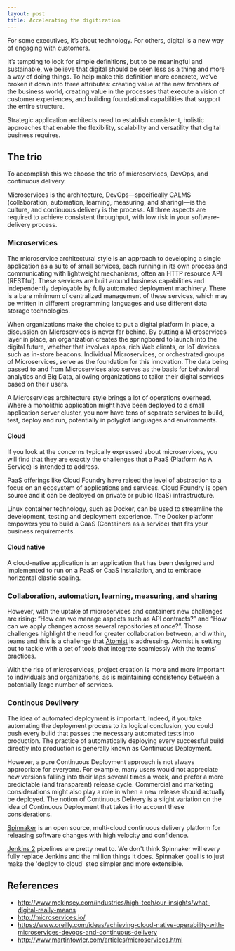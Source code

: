 ```yaml
---
layout: post
title: Accelerating the digitization 
---
```



For some executives, it’s about technology. For others, digital is a new way of engaging with customers.

It’s tempting to look for simple definitions, but to be meaningful and sustainable, we believe that digital should be seen less as a thing and more a way of doing things. To help make this definition more concrete, we’ve broken it down into three attributes: creating value at the new frontiers of the business world, creating value in the processes that execute a vision of customer experiences, and building foundational capabilities that support the entire structure.

Strategic application architects need to establish consistent, holistic approaches that enable the flexibility, scalability and versatility that digital business requires.

## The trio

To accomplish this we choose the trio of microservices, DevOps, and continuous delivery.

Microservices is the architecture,
DevOps—specifically CALMS (collaboration, automation, learning, measuring, and sharing)—is the culture,
and continuous delivery is the process.
All three aspects are required to achieve consistent throughput, with low risk in your software-delivery process.

### Microservices

The microservice architectural style is an approach to developing a single application as a suite of small services, each running in its own process and communicating with lightweight mechanisms, often an HTTP resource API (RESTful). These services are built around business capabilities and independently deployable by fully automated deployment machinery. There is a bare minimum of centralized management of these services, which may be written in different programming languages and use different data storage technologies.

When organizations make the choice to put a digital platform in place, a discussion on Microservices is never far behind. By putting a Microservices layer in place, an organization creates the springboard to launch into the digital future, whether that involves apps, rich Web clients, or IoT devices such as in-store beacons. Individual Microservices, or orchestrated groups of Microservices, serve as the foundation for this innovation. The data being passed to and from Microservices also serves as the basis for behavioral analytics and Big Data, allowing organizations to tailor their digital services based on their users.

A Microservices architecture style brings a lot of operations overhead. Where a monolithic application might have been deployed to a small application server cluster, you now have tens of separate services to build, test, deploy and run, potentially in polyglot languages and environments.

#### Cloud

If you look at the concerns typically expressed about microservices, you will find that they are exactly the challenges that a PaaS (Platform As A Service) is intended to address.

PaaS offerings like Cloud Foundry have raised the level of abstraction to a focus on an ecosystem of applications and services. Cloud Foundry is open source and it can be deployed on private or public (IaaS) infrastructure.

Linux container technology, such as Docker, can be used to streamline the development, testing and deployment experience. The Docker platform empowers you to build a CaaS (Containers as a service) that fits your business requirements.

#### Cloud native

A cloud-native application is an application that has been designed and implemented to run on a PaaS or CaaS installation, and to embrace horizontal elastic scaling.

### Collaboration, automation, learning, measuring, and sharing

However, with the uptake of microservices and containers new challenges are rising: “How can we manage aspects such as API contracts?” and “How can we apply changes across several repositories at once?”. Those challenges highlight the need for greater collaboration between, and within, teams and this is a challenge that [Atomist](https://www.atomist.com) is addressing. Atomist is setting out to tackle with a set of tools that integrate seamlessly with the teams’ practices.

With the rise of microservices, project creation is more and more important to individuals and organizations, as is maintaining consistency between a potentially large number of services.

### Continous Devlivery

The idea of automated deployment is important. Indeed, if you take automating the deployment process to its logical conclusion, you could push every build that passes the necessary automated tests into production. The practice of automatically deploying every successful build directly into production is generally known as Continuous Deployment.

However, a pure Continuous Deployment approach is not always appropriate for everyone. For example, many users would not appreciate new versions falling into their laps several times a week, and prefer a more predictable (and transparent) release cycle. Commercial and marketing considerations might also play a role in when a new release should actually be deployed. The notion of Continuous Delivery is a slight variation on the idea of Continuous Deployment that takes into account these considerations.

[Spinnaker](http://www.spinnaker.io/) is an open source, multi-cloud continuous delivery platform for releasing software changes with high velocity and confidence.

[Jenkins 2](https://jenkins.io/2.0/) pipelines are pretty neat to. We don't think Spinnaker will every fully replace Jenkins and the million things it does. Spinnaker goal is to just make the 'deploy to cloud' step simpler and more extensible.

## References

  * <http://www.mckinsey.com/industries/high-tech/our-insights/what-digital-really-means>
  * <http://microservices.io/>
  * <https://www.oreilly.com/ideas/achieving-cloud-native-operability-with-microservices-devops-and-continuous-delivery>
  * <http://www.martinfowler.com/articles/microservices.html>

